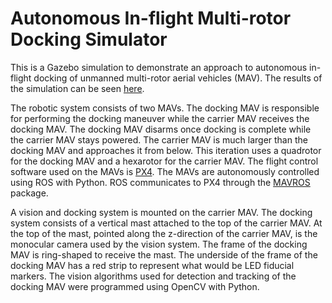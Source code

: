 Autonomous In-flight Multi-rotor Docking Simulator
===============

This is a Gazebo simulation to demonstrate an approach to autonomous in-flight docking of unmanned multi-rotor aerial vehicles (MAV). The results of the simulation can be seen [here](https://youtu.be/rB6hydBpABs).

The robotic system consists of two MAVs. The docking MAV is responsible for performing the docking maneuver while the carrier MAV receives the docking MAV. The docking MAV disarms once docking is complete while the carrier MAV stays powered. The carrier MAV is much larger than the docking MAV and approaches it from below. This iteration uses a quadrotor for the docking MAV and a hexarotor for the carrier MAV. The flight control software used on the MAVs is [PX4](https://github.com/PX4/Firmware). The MAVs are autonomously controlled using ROS with Python. ROS communicates to PX4 through the [MAVROS](https://github.com/mavlink/mavros) package.  

A vision and docking system is mounted on the carrier MAV. The docking system consists of a vertical mast attached to the top of the carrier MAV. At the top of the mast, pointed along the z-direction of the carrier MAV, is the monocular camera used by the vision system. The frame of the docking MAV is ring-shaped to receive the mast. The underside of the frame of the docking MAV has a red strip to represent what would be LED fiducial markers. The vision algorithms used for detection and tracking of the docking MAV were programmed using OpenCV with Python.

